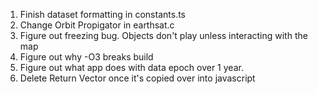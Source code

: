 1. Finish dataset formatting in constants.ts
2. Change Orbit Propigator in earthsat.c
3. Figure out freezing bug. Objects don't play unless interacting with the map
4. Figure out why -O3 breaks build
5. Figure out what app does with data epoch over 1 year.
6. Delete Return Vector once it's copied over into javascript